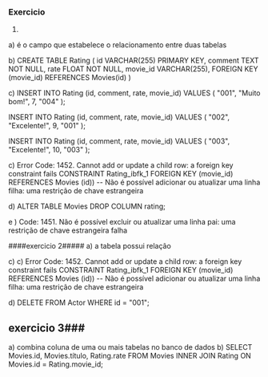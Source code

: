 ### Exercicio ### 
1)
a)  é o campo que estabelece o relacionamento entre duas tabelas

b) CREATE TABLE Rating (
		id VARCHAR(255) PRIMARY KEY,
    comment TEXT NOT NULL,
		rate FLOAT NOT NULL,
    movie_id VARCHAR(255),
    FOREIGN KEY (movie_id) REFERENCES Movies(id)
)

c)
INSERT INTO Rating  (id, comment, rate, movie_id) 
VALUES (
        "001",
    "Muito bom!",
    7,
        "004"
);

INSERT INTO Rating  (id, comment, rate, movie_id) 
VALUES (
        "002",
    "Excelente!",
    9,
        "001"
);

INSERT INTO Rating  (id, comment, rate, movie_id) 
VALUES (
        "003",
    "Excelente!",
    10,
        "003"
);



c) Error Code: 1452. Cannot add or update a child row: a foreign key constraint fails CONSTRAINT Rating_ibfk_1 FOREIGN KEY (movie_id) REFERENCES Movies (id)) -- Não é possível adicionar ou atualizar uma linha filha: uma restrição de chave estrangeira 

d) ALTER TABLE  Movies DROP COLUMN  rating;

e ) Code: 1451. Não é possível excluir ou atualizar uma linha pai: uma restrição de chave estrangeira falha

####exercicio 2#####
a) a tabela possui relação 

c) c) Error Code: 1452. Cannot add or update a child row: a foreign key constraint fails CONSTRAINT Rating_ibfk_1 FOREIGN KEY (movie_id) REFERENCES Movies (id)) -- Não é possível adicionar ou atualizar uma linha filha: uma restrição de chave estrangeira 

d) DELETE FROM Actor WHERE id = "001";


## exercicio 3### 
a) combina coluna de uma ou mais tabelas no banco de dados
b) SELECT Movies.id, Movies.título, Rating.rate FROM Movies 
INNER JOIN Rating ON Movies.id = Rating.movie_id;